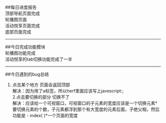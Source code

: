 ﻿##每日进度报告  顶部导航页面完成  轮播图页面  活动悦享页面完成  底部页面完成     ***##今日完成功能模块  轮播图功能完成  活动悦享的tab切换功能完成了一半    ***##今日遇到的bug总结    1. 点击某个地方 页面会返回顶部  解决：因为用了a标签，所以herf里面应该写上javescript:;        2.点击要切换的部分 切换不了    解决：应该给一个可视窗口，可视窗口的子元素的宽度应该是一个切换元素*要切换元素的个数，子元素都浮到那个有大宽度的元素后面，子绝父相，然后功能是 - index( )*一个页面的宽度